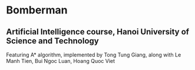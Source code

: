 # Bomberman
## Artificial Intelligence course, Hanoi University of Science and Technology

Featuring A* algorithm, implemented by Tong Tung Giang, along with Le Manh Tien, Bui Ngoc Luan, Hoang Quoc Viet